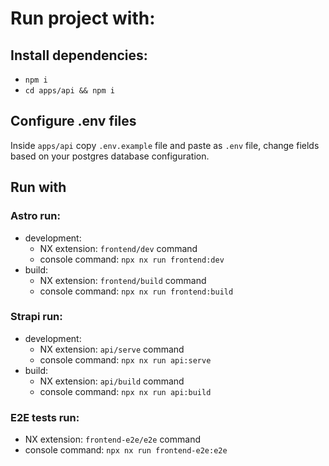 # Run project with:

## Install dependencies: 
  - `npm i`
  - `cd apps/api && npm i`

## Configure .env files

Inside `apps/api` copy `.env.example` file and paste as `.env` file, change fields based on your postgres database configuration.

## Run with

### Astro run:

- development:
  - NX extension: `frontend/dev` command
  - console command: `npx nx run frontend:dev`
- build:
  - NX extension: `frontend/build` command
  - console command: `npx nx run frontend:build`

### Strapi run:

- development:
  - NX extension: `api/serve` command
  - console command: `npx nx run api:serve`
- build:
  - NX extension: `api/build` command
  - console command: `npx nx run api:build`

### E2E tests run:

- NX extension: `frontend-e2e/e2e` command
- console command: `npx nx run frontend-e2e:e2e`
